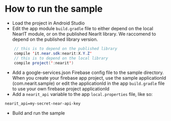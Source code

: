 # How to run the sample

* Load the project in Android Studio
* Edit the app module `build.gradle` file to either depend on the local NearIT module, or on the published NearIt library. We raccomend to depend on the published library version.
```java
    // this is to depend on the published library
    compile 'it.near.sdk:nearit:X.Y.Z'
    // this is to depend on the local library
    compile project(':nearit')
```
* Add a google-services.json Firebase config file to the sample directory. When you create your firebase app project, use the sample applicationId (com.nearit.sample) or edit the applicationId in the app `build.gradle` file to use your own firebase project applicationId
* Add a `nearit_api` variable to the app `local.properties` file, like so:
```
nearit_api=my-secret-near-api-key
```
* Build and run the sample
